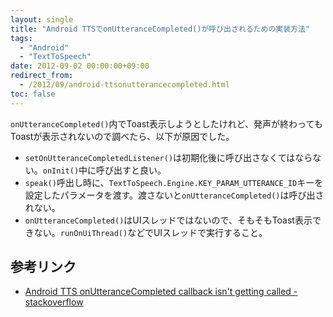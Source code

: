 ```yaml
---
layout: single
title: "Android TTSでonUtteranceCompleted()が呼び出されるための実装方法"
tags:
  - "Android"
  - "TextToSpeech"
date: 2012-09-02 00:00:00+09:00
redirect_from:
  - /2012/09/android-ttsonutterancecompleted.html
toc: false
---
```


`onUtteranceCompleted()`内でToast表示しようとしたけれど、発声が終わってもToastが表示されないので調べたら、以下が原因でした。

- `setOnUtteranceCompletedListener()`は初期化後に呼び出さなくてはならない。`onInit()`中に呼び出すと良い。
- `speak()`呼出し時に、`TextToSpeech.Engine.KEY_PARAM_UTTERANCE_ID`キーを設定したパラメータを渡す。渡さないと`onUtteranceCompleted()`は呼び出されない。
- `onUtteranceCompleted()`はUIスレッドではないので、そもそもToast表示できない。`runOnUiThread()`などでUIスレッドで実行すること。

## 参考リンク

- [Android TTS onUtteranceCompleted callback isn't getting called - stackoverflow](http://stackoverflow.com/questions/4652969/android-tts-onutterancecompleted-callback-isnt-getting-called)
